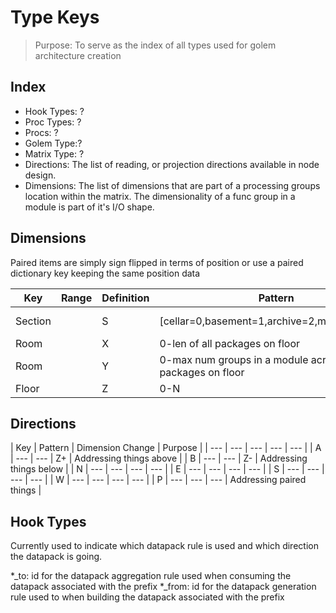# Type Keys

> Purpose: To serve as the index of all types used for golem architecture creation

## Index

- Hook Types: ?
- Proc Types: ?
- Procs: ?
- Golem Type:?
- Matrix Type: ?
- Directions: The list of reading, or projection directions available in node design.
- Dimensions: The list of dimensions that are part of a processing groups location within the matrix. The dimensionality of a func group in a module is part of it's I/O shape.

## Dimensions

Paired items are simply sign flipped in terms of position or use a paired dictionary key keeping the same position data

| Key | Range | Definition | Pattern | Purpose |
| --- | --- | --- | --- | --- |
| Section||S | [cellar=0,basement=1,archive=2,main=3,attic=4] | f'{package_map[package_id]}.{indexof(pipeline_id,pipeline_map)}' | cellar,basement,archive,main,attic | allows us to have overlapping package modules which is really useful for some mappings |
| Room||X | 0-len of all packages on floor | package_modules[module_id].index | int | To represent the length of the package in terms of num modules |
| Room||Y | 0-max num groups in a module across all packages on floor | package_modules[module_id].group | int | To represent the width of each module in terms of number of groups |
| Floor||Z | 0-N | group order | int | To represent how groups are locally distributed in terms of stage height/ordinality |

## Directions

| Key | Pattern | Dimension Change | Purpose |
| --- | --- | --- | --- | --- |
| A | --- | --- | Z+ | Addressing things above |
| B | --- | --- | Z- | Addressing things below |
| N | --- | --- | --- | --- |
| E | --- | --- | --- | --- |
| S | --- | --- | --- | --- |
| W | --- | --- | --- | --- |
| P | --- | --- | --- | Addressing paired things |

## Hook Types

Currently used to indicate which datapack rule is used and which direction the datapack is going.

*_to: id for the datapack aggregation rule used when consuming the datapack associated with the prefix
*_from: id for the datapack generation rule used to when building the datapack associated with the prefix